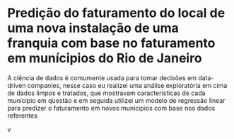# Predição do faturamento do local de uma nova instalação de uma franquia com base no faturamento em munícipios do Rio de Janeiro

A ciência de dados é comumente usada para tomar decisões em data-driven companies, nesse caso eu realizei uma análise exploratória em cima de dados
limpos e tratados, que mostravam características de cada munícipio em questão e em seguida utilizei um modelo de regressão linear para predizer o 
faturamento em novos munícipios com base nos dados referentes

v
